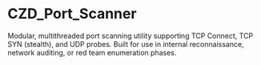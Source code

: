 # CZD_Port_Scanner
Modular, multithreaded port scanning utility supporting TCP Connect, TCP SYN (stealth), and UDP probes. Built for use in internal reconnaissance, network auditing, or red team enumeration phases.
